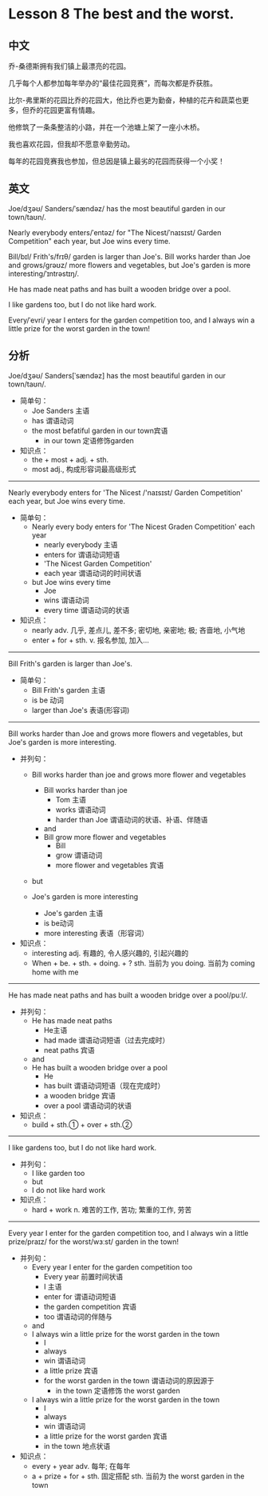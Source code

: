 
# Lesson 8 The best and the worst.

## 中文

乔-桑德斯拥有我们镇上最漂亮的花园。

几乎每个人都参加每年举办的“最佳花园竞赛”，而每次都是乔获胜。

比尔-弗里斯的花园比乔的花园大，他比乔也更为勤奋，种植的花卉和蔬菜也更多，但乔的花园更富有情趣。

他修筑了一条条整洁的小路，并在一个池塘上架了一座小木桥。

我也喜欢花园，但我却不愿意辛勤劳动。

每年的花园竞赛我也参加，但总因是镇上最劣的花园而获得一个小奖！

## 英文

Joe/dʒəʊ/ Sanders/ˈsændəz/ has the most beautiful garden in our town/taʊn/.

Nearly everybody enters/ˈentəz/ for "The Nicest/ˈnaɪsɪst/ Garden Competition" each year, but Joe wins every time.

Bill/bɪl/ Frith's/frɪθ/ garden is larger than Joe's. Bill works harder than Joe and grows/ɡrəʊz/ more flowers and vegetables, but Joe's garden is more interesting/ˈɪntrəstɪŋ/.

He has made neat paths and has built a wooden bridge over a pool.

I like gardens too, but I do not like hard work.

Every/ˈevri/ year I enters for the garden competition too, and I always win a little prize for the worst garden in the town!

## 分析


Joe/dʒəʊ/ Sanders[ˈsændəz] has the most beautiful garden in our town/taʊn/.
  - 简单句：
    - Joe Sanders 主语
    - has 谓语动词
    - the most befatiful garden in our town宾语
      - in our town 定语修饰garden
  - 知识点：
    - the + most + adj. + sth. 
    - most adj., 构成形容词最高级形式
  
---


Nearly everybody enters for 'The Nicest /'naɪsɪst/ Garden Competition' each year, but Joe wins every time.
  - 简单句：
    - Nearly every body enters for 'The Nicest Graden Competition' each year
      - nearly everybody 主语
      - enters for 谓语动词短语
      - 'The Nicest Garden Competition' 
      - each year 谓语动词的时间状语
    - but Joe wins every time
      - Joe 
      - wins 谓语动词
      - every time 谓语动词的状语
  - 知识点：
    - nearly
      adv. 几乎, 差点儿, 差不多; 密切地, 亲密地; 极; 吝啬地, 小气地
    - enter + for + sth.
      v. 报名参加, 加入...
  
---


Bill Frith's garden is larger than Joe's.
  - 简单句：
    - Bill Frith's garden 主语
    - is be 动词
    - larger than Joe's 表语(形容词)
   
---

 
Bill works harder than Joe and grows more flowers and vegetables, but Joe's garden is more interesting.
  - 并列句：
    - Bill works harder than joe and grows more flower and vegetables
      - Bill works harder than joe
        - Tom 主语
        - works 谓语动词
        - harder than Joe 谓语动词的状语、补语、伴随语
      - and
      - Bill grow more flower and vegetables
        - Bill
        - grow 谓语动词
        - more flower and vegetables 宾语
  
    - but
    - Joe's garden is more interesting
      - Joe's garden 主语
      - is be动词
      - more interesting 表语（形容词）
  - 知识点：
    - interesting
      adj. 有趣的, 令人感兴趣的, 引起兴趣的
    - When + be. + sth. + doing. + ?
      sth.  当前为 you
      doing.  当前为 coming home with me    
  
---


He has made neat paths and has built a wooden bridge over a pool/puːl/.
  - 并列句：
    - He has made neat paths 
      - He主语
      - had made 谓语动词短语（过去完成时）
      - neat paths 宾语
    - and
    - He has built a wooden bridge over a pool
      - He 
      - has built 谓语动词短语（现在完成时）
      - a wooden bridge 宾语
      - over a pool 谓语动词的状语
  - 知识点：
    - build + sth.① + over + sth.②
  
---


I like gardens too, but I do not like hard work.
  - 并列句：
    - I like garden too
    - but
    - I do not like hard work
  - 知识点：
    - hard + work
      n. 难苦的工作, 苦功; 繁重的工作, 劳苦
  
---


Every year I enter for the garden competition too, and I always win a little prize/praɪz/ for the worst/wɜːst/ garden in the town!
  - 并列句：
    - Every year I enter for the garden competition too
      - Every year 前置时间状语
      - I 主语
      - enter for 谓语动词短语
      - the garden competition 宾语
      - too 谓语动词的伴随与
    - and
    - I always win a little prize for the worst garden in the town
      - I 
      - always 
      - win 谓语动词
      - a little prize  宾语
      - for the worst garden in the town 谓语动词的原因源于
        - in the town 定语修饰 the worst garden
    - I always win a little prize for the worst garden in the town
      - I 
      - always 
      - win 谓语动词
      - a little prize for the worst garden 宾语
      - in the town 地点状语
  - 知识点：
    - every + year
      adv. 每年; 在每年
    - a + prize + for + sth. 固定搭配
      sth.  当前为 the worst garden in the town


